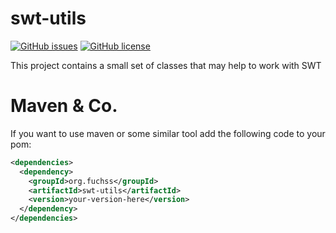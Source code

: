 # swt-utils
[![GitHub issues](https://img.shields.io/github/issues/dfuchss/swt-utils.svg?style=square)](https://github.com/dfuchss/swt-utils/issues)
[![GitHub license](https://img.shields.io/badge/license-MIT-blue.svg?style=square)](https://github.com/dfuchss/swt-utils/blob/master/LICENCE.md)

This project contains a small set of classes that may help to work with SWT

# Maven & Co.
If you want to use maven or some similar tool add the following code to your pom:
```xml
<dependencies>
  <dependency>
    <groupId>org.fuchss</groupId>
    <artifactId>swt-utils</artifactId>
    <version>your-version-here</version>
  </dependency>
</dependencies>
```
